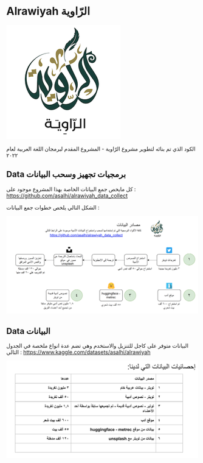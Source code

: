# Alrawiyah الرّاوية

![logo_alrawiyah](logo_alrawiyah_small.png)


الكود الذي تم بنائه لتطوير مشروع الرّاوية - المشروع المقدم لبرمجان اللغة العربية لعام ٢٠٢٢


## Data برمجيات تجهيز وسحب البيانات

كل مايخص جمع البيانات الخاصة بهذا المشروع موجود على :
https://github.com/asalhi/alrawiyah_data_collect

الشكل التالي يلخص خطوات جمع البيانات :

![Alt text](https://raw.githubusercontent.com/asalhi/alrawiyah_data_collect/main/barmajan_data2.png?raw=true "Title")

## Data البيانات

البيانات متوفر على كاجل للتنزيل والاستخدم وهي تضم عدة انواع ملخصة في الجدول التالي :
https://www.kaggle.com/datasets/asalhi/alrawiyah

![Alt text](https://raw.githubusercontent.com/asalhi/alrawiyah_data_collect/main/info_about_data2.png?raw=true "Title")




